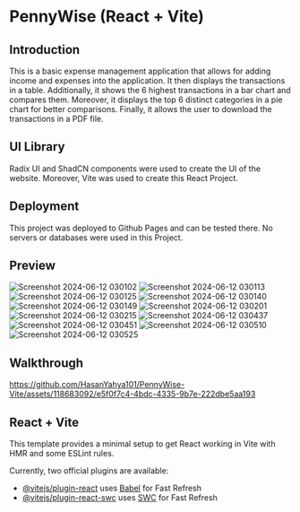 # PennyWise (React + Vite)

## Introduction

This is a basic expense management application that allows for adding income and expenses into the application. It then displays the transactions in a table. Additionally, it shows the 6 highest transactions in a bar chart and compares them. Moreover, it displays the top 6 distinct categories in a pie chart for better comparisons. Finally, it allows the user to download the transactions in a PDF file.

## UI Library

Radix UI and ShadCN components were used to create the UI of the website. Moreover, Vite was used to create this React Project.

## Deployment

This project was deployed to Github Pages and can be tested there. No servers or databases were used in this Project.

## Preview

![Screenshot 2024-06-12 030102](https://github.com/HasanYahya101/PennyWise-Vite/assets/118683092/c8288012-3588-480d-8c22-7b8a6ff777ce)
![Screenshot 2024-06-12 030113](https://github.com/HasanYahya101/PennyWise-Vite/assets/118683092/d887ad94-9167-4403-ae33-c4cc14bc88ff)
![Screenshot 2024-06-12 030125](https://github.com/HasanYahya101/PennyWise-Vite/assets/118683092/68879142-74bd-4964-b501-4ee945bcf031)
![Screenshot 2024-06-12 030140](https://github.com/HasanYahya101/PennyWise-Vite/assets/118683092/15cee3fe-9f4b-4a3a-81be-2a61d149f102)
![Screenshot 2024-06-12 030149](https://github.com/HasanYahya101/PennyWise-Vite/assets/118683092/5dfb7968-c4fd-42ed-b74f-6ca6544abc40)
![Screenshot 2024-06-12 030201](https://github.com/HasanYahya101/PennyWise-Vite/assets/118683092/17bdab52-68ca-45bc-a786-433891e6f917)
![Screenshot 2024-06-12 030215](https://github.com/HasanYahya101/PennyWise-Vite/assets/118683092/b79b77aa-4ef1-436a-aa72-b45ce026eb10)
![Screenshot 2024-06-12 030437](https://github.com/HasanYahya101/PennyWise-Vite/assets/118683092/bf5971ec-486c-4ebf-a508-63d79912a7b3)
![Screenshot 2024-06-12 030451](https://github.com/HasanYahya101/PennyWise-Vite/assets/118683092/ac928af6-1146-444e-b94c-6a131630c439)
![Screenshot 2024-06-12 030510](https://github.com/HasanYahya101/PennyWise-Vite/assets/118683092/d077a2a7-1602-4a25-bb31-cc16cc835bbe)
![Screenshot 2024-06-12 030525](https://github.com/HasanYahya101/PennyWise-Vite/assets/118683092/f9a921ac-4e36-449b-9f79-1823b7865a92)


## Walkthrough

https://github.com/HasanYahya101/PennyWise-Vite/assets/118683092/e5f0f7c4-4bdc-4335-9b7e-222dbe5aa193

## React + Vite

This template provides a minimal setup to get React working in Vite with HMR and some ESLint rules.

Currently, two official plugins are available:

- [@vitejs/plugin-react](https://github.com/vitejs/vite-plugin-react/blob/main/packages/plugin-react/README.md) uses [Babel](https://babeljs.io/) for Fast Refresh
- [@vitejs/plugin-react-swc](https://github.com/vitejs/vite-plugin-react-swc) uses [SWC](https://swc.rs/) for Fast Refresh
